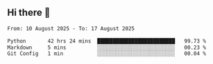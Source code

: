 ## Hi there 👋

<!--
**Bojupi/Bojupi** is a ✨ _special_ ✨ repository because its `README.md` (this file) appears on your GitHub profile.

Here are some ideas to get you started:

- 🔭 I’m currently working on ...
- 🌱 I’m currently learning ...
- 👯 I’m looking to collaborate on ...
- 🤔 I’m looking for help with ...
- 💬 Ask me about ...
- 📫 How to reach me: ...
- 😄 Pronouns: ...
- ⚡ Fun fact: ...
-->

<!--START_SECTION:waka-->

```txt
From: 10 August 2025 - To: 17 August 2025

Python       42 hrs 24 mins  █████████████████████████   99.73 %
Markdown     5 mins          ░░░░░░░░░░░░░░░░░░░░░░░░░   00.23 %
Git Config   1 min           ░░░░░░░░░░░░░░░░░░░░░░░░░   00.04 %
```

<!--END_SECTION:waka-->
